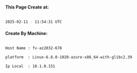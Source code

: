 
   
#### This Page Create at:

```bash

2025-02-11 - 11:54:31 UTC

```

#### Create By Machine:

```bash

Host Name : fv-az2032-678

platform  : Linux-6.8.0-1020-azure-x86_64-with-glibc2.39

Ip Local  : 10.1.0.151

```

